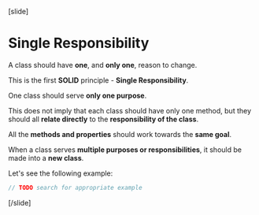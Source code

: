 [slide]

# Single Responsibility

A class should have **one**, and **only one**, reason to change.

This is the first **SOLID** principle - **Single Responsibility**.

One class should serve **only one purpose**.

This does not imply that each class should have only one method, but they should all **relate directly** to the **responsibility of the class**.

All the **methods and properties** should work towards the **same goal**.

When a class serves **multiple purposes or responsibilities**, it should be made into a **new class**.

Let's see the following example:

```java
// TODO search for appropriate example
```


[/slide]